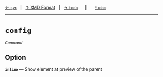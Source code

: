 [&#8592; `syn`](xmd-format--syn.md)&nbsp;&nbsp;&nbsp;|&nbsp;&nbsp;&nbsp;[&#8593; XMD Format](xmd-format.md)&nbsp;&nbsp;&nbsp;|&nbsp;&nbsp;&nbsp;[&#8594; `todo`](xmd-format--todo.md)&nbsp;&nbsp;&nbsp;&nbsp;&nbsp;&nbsp;||&nbsp;&nbsp;&nbsp;&nbsp;&nbsp;&nbsp;<small>[\* xdoc](../xdoc/xmd-format.xmd#L59)</small>
***

# `config`
<small>*Command*</small>  
## Option
**`inline`** &#8213; Show element at preview of the parent  
